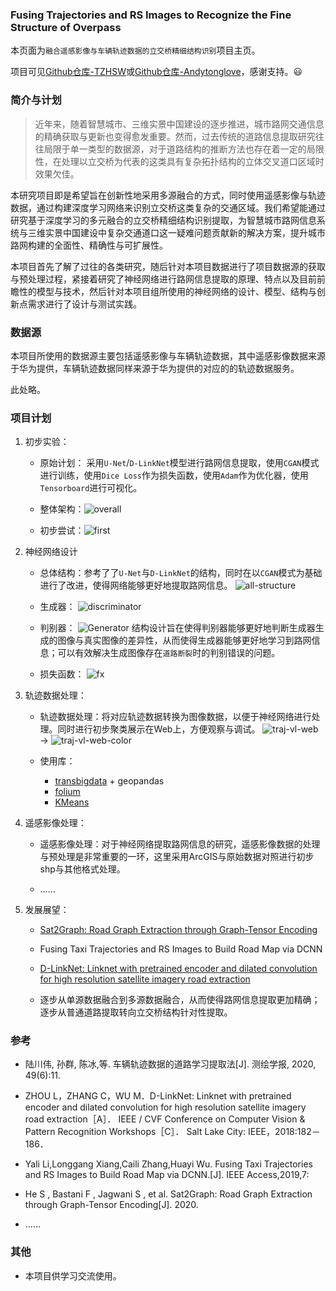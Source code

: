 ### Fusing Trajectories and RS Images to Recognize the Fine Structure of Overpass

本页面为`融合遥感影像与车辆轨迹数据的立交桥精细结构识别`项目主页。

项目可见[Github仓库-TZHSW](https://github.com/TZHSW/roadtest)或[Github仓库-Andytonglove](https://github.com/Andytonglove/roadtest)，感谢支持。😃

### 简介与计划

>近年来，随着智慧城市、三维实景中国建设的逐步推进，城市路网交通信息的精确获取与更新也变得愈发重要。然而，过去传统的道路信息提取研究往往局限于单一类型的数据源，对于道路结构的推断方法也存在着一定的局限性，在处理以立交桥为代表的这类具有复杂拓扑结构的立体交叉道口区域时效果欠佳。

本研究项目即是希望旨在创新性地采用多源融合的方式，同时使用遥感影像与轨迹数据，通过构建深度学习网络来识别立交桥这类复杂的交通区域。我们希望能通过研究基于深度学习的多元融合的立交桥精细结构识别提取，为智慧城市路网信息系统与三维实景中国建设中复杂交通道口这一疑难问题贡献新的解决方案，提升城市路网构建的全面性、精确性与可扩展性。

本项目首先了解了过往的各类研究，随后针对本项目数据进行了项目数据源的获取与预处理过程，紧接着研究了神经网络进行路网信息提取的原理、特点以及目前前瞻性的模型与技术，然后针对本项目组所使用的神经网络的设计、模型、结构与创新点需求进行了设计与测试实践。


### 数据源

本项目所使用的数据源主要包括遥感影像与车辆轨迹数据，其中遥感影像数据来源于华为提供，车辆轨迹数据同样来源于华为提供的对应的的轨迹数据服务。

此处略。


### 项目计划

1. 初步实验：   
    - 原始计划：
    采用`U-Net`/`D-LinkNet`模型进行路网信息提取，使用`CGAN`模式进行训练，使用`Dice Loss`作为损失函数，使用`Adam`作为优化器，使用`Tensorboard`进行可视化。

    - 整体架构：![overall](https://raw.githubusercontent.com/Andytonglove/roadtest/master/images/overall.png)

    - 初步尝试：![first](https://raw.githubusercontent.com/Andytonglove/roadtest/master/images/first.png)


2. 神经网络设计
    - 总体结构：参考了了`U-Net`与`D-LinkNet`的结构，同时在以`CGAN`模式为基础进行了改进，使得网络能够更好地提取路网信息。
    ![all-structure](https://raw.githubusercontent.com/Andytonglove/roadtest/master/images/all-structure.png)


    - 生成器：
    ![discriminator](https://raw.githubusercontent.com/Andytonglove/roadtest/master/images/discriminator.png)

    - 判别器：
    ![Generator](https://raw.githubusercontent.com/Andytonglove/roadtest/master/images/Generator.png)
    结构设计旨在使得判别器能够更好地判断生成器生成的图像与真实图像的差异性，从而使得生成器能够更好地学习到路网信息；可以有效解决生成图像存在`道路断裂`时的判别错误的问题。

    - 损失函数：
    ![fx](https://raw.githubusercontent.com/Andytonglove/roadtest/master/images/fx.png)


3. 轨迹数据处理：
    - 轨迹数据处理：将对应轨迹数据转换为图像数据，以便于神经网络进行处理。同时进行初步聚类展示在Web上，方便观察与调试。
    ![traj-vl-web](https://raw.githubusercontent.com/Andytonglove/roadtest/master/traj_process/traj-vl-web.png)
    →
    ![traj-vl-web-color](https://raw.githubusercontent.com/Andytonglove/roadtest/master/traj_process/traj-vl-web-color.png)

    - 使用库：
        - [transbigdata](https://github.com/ni1o1/transbigdata) + geopandas
        - [folium](https://github.com/python-visualization/folium)
        - [KMeans](https://scikit-learn.org/stable/modules/generated/sklearn.cluster.KMeans.html)


4. 遥感影像处理：
    - 遥感影像处理：对于神经网络提取路网信息的研究，遥感影像数据的处理与预处理是非常重要的一环，这里采用ArcGIS与原始数据对照进行初步shp与其他格式处理。

    - ……


5. 发展展望：
    - [Sat2Graph: Road Graph Extraction through Graph-Tensor Encoding](https://github.com/songtaohe/Sat2Graph)

    - Fusing Taxi Trajectories and RS Images to Build Road Map via DCNN

    - [D-LinkNet: Linknet with pretrained encoder and dilated convolution for high resolution satellite imagery road extraction](https://github.com/zlckanata/DeepGlobe-Road-Extraction-Challenge)

    - 逐步从单源数据融合到多源数据融合，从而使得路网信息提取更加精确；逐步从普通道路提取转向立交桥结构针对性提取。


### 参考
- 陆川伟, 孙群, 陈冰,等. 车辆轨迹数据的道路学习提取法[J]. 测绘学报, 2020, 49(6):11.

- ZHOU L，ZHANG C，WU M．D-LinkNet: Linknet with pretrained encoder and dilated convolution for high resolution satellite imagery road extraction［A］． IEEE / CVF Conference on Computer Vision & Pattern Recognition Workshops［C］． Salt Lake City: IEEE，2018:182－186．

- Yali Li,Longgang Xiang,Caili Zhang,Huayi Wu. Fusing Taxi Trajectories and RS Images to Build Road Map via DCNN.[J]. IEEE Access,2019,7:

- He S , Bastani F , Jagwani S , et al. Sat2Graph: Road Graph Extraction through Graph-Tensor Encoding[J]. 2020.

- …… 


### 其他
- 本项目供学习交流使用。